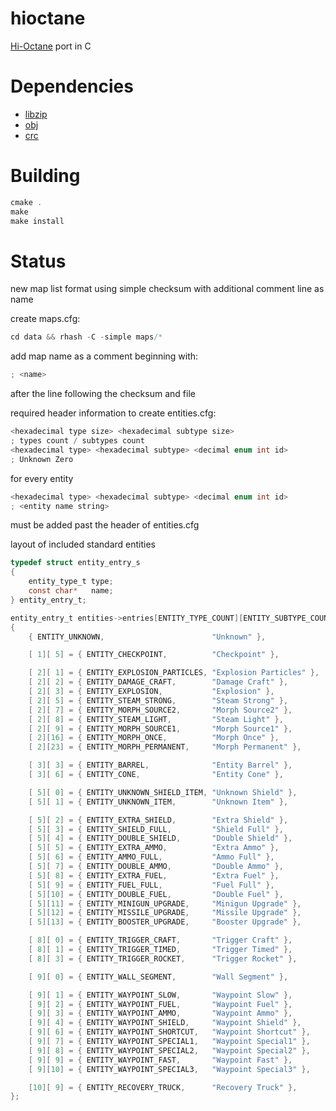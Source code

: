 # hioctane
[Hi-Octane](https://en.wikipedia.org/wiki/Hi-Octane) port in C

# Dependencies
- [libzip](http://github.com/nih-at/libzip/)
- [obj](http://github.com/rlk/obj/)
- [crc](http://github.com/jopadan/crc)

# Building

```c
cmake .
make
make install
```

# Status

new map list format using simple checksum 
with additional comment line as name

create maps.cfg:

```c
cd data && rhash -C -simple maps/*
```

add map name as a comment beginning with:

```c
; <name>
```

after the line following the checksum and file


required header information to create entities.cfg:

```c
<hexadecimal type size> <hexadecimal subtype size>
; types count / subtypes count
<hexadecimal type> <hexadecimal subtype> <decimal enum int id>
; Unknown Zero
```

for every entity

```c
<hexadecimal type> <hexadecimal subtype> <decimal enum int id>
; <entity name string>
```

must be added past the header of entities.cfg


layout of included standard entities


```c
typedef struct entity_entry_s
{
	entity_type_t type;
	const char*   name;
} entity_entry_t;

entity_entry_t entities->entries[ENTITY_TYPE_COUNT][ENTITY_SUBTYPE_COUNT] =
{
	{ ENTITY_UNKNOWN,                        "Unknown" },

	[ 1][ 5] = { ENTITY_CHECKPOINT,          "Checkpoint" },

	[ 2][ 1] = { ENTITY_EXPLOSION_PARTICLES, "Explosion Particles" },
	[ 2][ 2] = { ENTITY_DAMAGE_CRAFT,        "Damage Craft" },
	[ 2][ 3] = { ENTITY_EXPLOSION,           "Explosion" },	
	[ 2][ 5] = { ENTITY_STEAM_STRONG,        "Steam Strong" },
	[ 2][ 7] = { ENTITY_MORPH_SOURCE2,       "Morph Source2" },
	[ 2][ 8] = { ENTITY_STEAM_LIGHT,         "Steam Light" },
	[ 2][ 9] = { ENTITY_MORPH_SOURCE1,       "Morph Source1" },
	[ 2][16] = { ENTITY_MORPH_ONCE,          "Morph Once" },
	[ 2][23] = { ENTITY_MORPH_PERMANENT,     "Morph Permanent" },

	[ 3][ 3] = { ENTITY_BARREL,              "Entity Barrel" },
	[ 3][ 6] = { ENTITY_CONE,                "Entity Cone" },

	[ 5][ 0] = { ENTITY_UNKNOWN_SHIELD_ITEM, "Unknown Shield" },
	[ 5][ 1] = { ENTITY_UNKNOWN_ITEM,        "Unknown Item" },

	[ 5][ 2] = { ENTITY_EXTRA_SHIELD,        "Extra Shield" },
	[ 5][ 3] = { ENTITY_SHIELD_FULL,         "Shield Full" },
	[ 5][ 4] = { ENTITY_DOUBLE_SHIELD,       "Double Shield" },
	[ 5][ 5] = { ENTITY_EXTRA_AMMO,          "Extra Ammo" },
	[ 5][ 6] = { ENTITY_AMMO_FULL,           "Ammo Full" },
	[ 5][ 7] = { ENTITY_DOUBLE_AMMO,         "Double Ammo" },
	[ 5][ 8] = { ENTITY_EXTRA_FUEL,          "Extra Fuel" },
	[ 5][ 9] = { ENTITY_FUEL_FULL,           "Fuel Full" },
	[ 5][10] = { ENTITY_DOUBLE_FUEL,         "Double Fuel" },
	[ 5][11] = { ENTITY_MINIGUN_UPGRADE,     "Minigun Upgrade" },
	[ 5][12] = { ENTITY_MISSILE_UPGRADE,     "Missile Upgrade" },
	[ 5][13] = { ENTITY_BOOSTER_UPGRADE,     "Booster Upgrade" },

	[ 8][ 0] = { ENTITY_TRIGGER_CRAFT,       "Trigger Craft" },
	[ 8][ 1] = { ENTITY_TRIGGER_TIMED,       "Trigger Timed" },
	[ 8][ 3] = { ENTITY_TRIGGER_ROCKET,      "Trigger Rocket" },

	[ 9][ 0] = { ENTITY_WALL_SEGMENT,        "Wall Segment" },

	[ 9][ 1] = { ENTITY_WAYPOINT_SLOW,       "Waypoint Slow" },
	[ 9][ 2] = { ENTITY_WAYPOINT_FUEL,       "Waypoint Fuel" },
	[ 9][ 3] = { ENTITY_WAYPOINT_AMMO,       "Waypoint Ammo" },
	[ 9][ 4] = { ENTITY_WAYPOINT_SHIELD,     "Waypoint Shield" },
	[ 9][ 6] = { ENTITY_WAYPOINT_SHORTCUT,   "Waypoint Shortcut" },
	[ 9][ 7] = { ENTITY_WAYPOINT_SPECIAL1,   "Waypoint Special1" },
	[ 9][ 8] = { ENTITY_WAYPOINT_SPECIAL2,   "Waypoint Special2" },
	[ 9][ 9] = { ENTITY_WAYPOINT_FAST,       "Waypoint Fast" },
	[ 9][10] = { ENTITY_WAYPOINT_SPECIAL3,   "Waypoint Special3" },

	[10][ 9] = { ENTITY_RECOVERY_TRUCK,      "Recovery Truck" },
};
```
